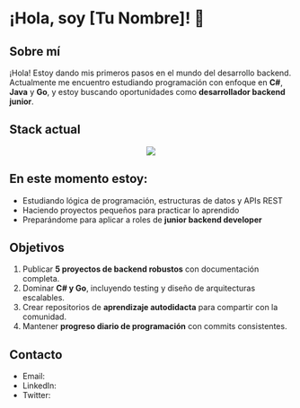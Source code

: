 # ¡Hola, soy [Tu Nombre]! 👋

## Sobre mí

¡Hola! Estoy dando mis primeros pasos en el mundo del desarrollo backend.  
Actualmente me encuentro estudiando programación con enfoque en **C#**, **Java** y **Go**, y estoy buscando oportunidades como **desarrollador backend junior**.

## Stack actual

<!--tech stack icons-->
<p align="center">
  <a href="https://skillicons.dev">
    <img src="https://skillicons.dev/icons?i=git,github,cs,java,go,js,py,obsidian,idea,vscode,=14" />
  </a>
</p>

## En este momento estoy:

-  Estudiando lógica de programación, estructuras de datos y APIs REST
-  Haciendo proyectos pequeños para practicar lo aprendido
-  Preparándome para aplicar a roles de **junior backend developer**

## Objetivos

1. Publicar **5 proyectos de backend robustos** con documentación completa.  
2. Dominar **C# y Go**, incluyendo testing y diseño de arquitecturas escalables.  
3. Crear repositorios de **aprendizaje autodidacta** para compartir con la comunidad.  
4. Mantener **progreso diario de programación** con commits consistentes.  

## Contacto

- Email: 
- LinkedIn: 
- Twitter:

